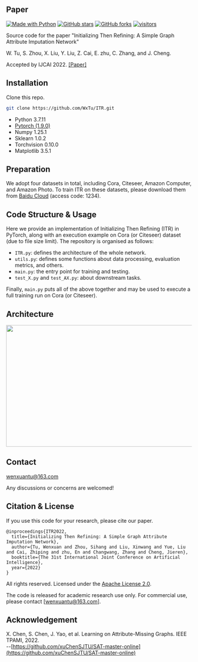 [python-img]: https://img.shields.io/github/languages/top/WxTu/ITR?color=lightgrey
[stars-img]: https://img.shields.io/github/stars/WxTu/ITR?color=yellow
[stars-url]: https://github.com/WxTu/ITR/stargazers
[fork-img]: https://img.shields.io/github/forks/WxTu/ITR?color=lightblue&label=fork
[fork-url]: https://github.com/WxTu/ITR/network/members
[visitors-img]: https://visitor-badge.glitch.me/badge?page_id=WxTu/ITR
[adgc-url]: https://github.com/WxTu/ITR


## Paper
[![Made with Python][python-img]][adgc-url]
[![GitHub stars][stars-img]][stars-url]
[![GitHub forks][fork-img]][fork-url]
[![visitors][visitors-img]][adgc-url]

Source code for the paper "Initializing Then Refining: A Simple Graph Attribute Imputation Network"<br>

W. Tu, S. Zhou, X. Liu, Y. Liu, Z. Cai, E. zhu, C. Zhang, and J. Cheng.<br>

Accepted by IJCAI 2022. [[Paper]](https://github.com/WxTu/ITR/blob/master/ITR-final.pdf) <br>



## Installation

Clone this repo.
```bash
git clone https://github.com/WxTu/ITR.git
```

* Python 3.7.11
* [Pytorch (1.9.0)](https://pytorch.org/)
* Numpy 1.25.1
* Sklearn 1.0.2
* Torchvision 0.10.0
* Matplotlib 3.5.1


## Preparation

We adopt four datasets in total, including Cora, Citeseer, Amazon Computer, and Amazon Photo. To train ITR on these datasets, please download them from [Baidu Cloud](https://pan.baidu.com/s/1mtmLy7ottCVB6fAjnlUo9A) (access code: 1234).


## Code Structure & Usage

Here we provide an implementation of Initializing Then Refining (ITR) in PyTorch, along with an execution example on Cora (or Citeseer) dataset (due to file size limit). The repository is organised as follows:

- `ITR.py`: defines the architecture of the whole network.
- `utils.py`: defines some functions about data processing, evaluation metrics, and others.
- `main.py`: the entry point for training and testing.
- `test_X.py` and `test_AX.py`: about downstream tasks.

Finally, `main.py` puts all of the above together and may be used to execute a full training run on Cora (or Citeseer).

<span id="jump2"></span>

## Architecture
<div align=center><img width="800" height="330" src="./figure/1.jpg"/></div>

## Contact
[wenxuantu@163.com](wenxuantu@163.com)

Any discussions or concerns are welcomed!

## Citation & License
If you use this code for your research, please cite our paper.
```
@inproceedings{ITR2022,
  title={Initializing Then Refining: A Simple Graph Attribute Imputation Network},
  author={Tu, Wenxuan and Zhou, Sihang and Liu, Xinwang and Yue, Liu and Cai, Zhiping and zhu, En and Changwang, Zhang and Cheng, Jieren},
  booktitle={The 31st International Joint Conference on Artificial Intelligence},
  year={2022}
}
```

All rights reserved.
Licensed under the [Apache License 2.0](http://www.apache.org/licenses/LICENSE-2.0). 

The code is released for academic research use only. For commercial use, please contact [wenxuantu@163.com].

## Acknowledgement

X. Chen, S. Chen, J. Yao, et al. Learning on Attribute-Missing Graphs. IEEE TPAMI, 2022.<br/> 
--[https://github.com/xuChenSJTU/SAT-master-online](https://github.com/xuChenSJTU/SAT-master-online)
